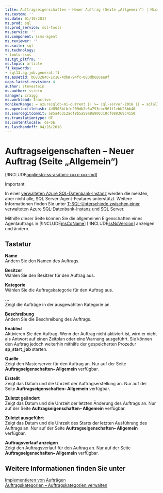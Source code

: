 ```yaml
---
title: Auftragseigenschaften – Neuer Auftrag (Seite „Allgemein“) | Microsoft-Dokumentation
ms.custom: ''
ms.date: 01/19/2017
ms.prod: sql
ms.prod_service: sql-tools
ms.service: ''
ms.component: ssms-agent
ms.reviewer: ''
ms.suite: sql
ms.technology:
- tools-ssms
ms.tgt_pltfrm: ''
ms.topic: article
f1_keywords:
- sql13.ag.job.general.f1
ms.assetid: b6832840-1c18-4db8-94fc-080db880ae9f
caps.latest.revision: 4
author: stevestein
ms.author: sstein
manager: craigg
ms.workload: Inactive
monikerRange: = azuresqldb-mi-current || >= sql-server-2016 || = sqlallproducts-allversions
ms.openlocfilehash: 4d8508bfbfe209db2e6a793ebc961f1ebb23bb40
ms.sourcegitcommit: a85a46312acf8b5a59a8a900310cf088369c4150
ms.translationtype: HT
ms.contentlocale: de-DE
ms.lasthandoff: 04/26/2018
---
```

# <a name="job-properties---new-job-general-page"></a>Auftragseigenschaften – Neuer Auftrag (Seite „Allgemein“)
[!INCLUDE[appliesto-ss-asdbmi-xxxx-xxx-md](../../includes/appliesto-ss-asdbmi-xxxx-xxx-md.md)]

> [!IMPORTANT]  
> In einer [verwalteten Azure SQL-Datenbank-Instanz](https://docs.microsoft.com/azure/sql-database/sql-database-managed-instance) werden die meisten, aber nicht alle, SQL Server-Agent-Features unterstützt. Weitere Informationen finden Sie unter [T-SQL-Unterschiede zwischen einer verwalteten Azure SQL-Datenbank-Instanz und SQL Server](https://docs.microsoft.com/azure/sql-database/sql-database-managed-instance-transact-sql-information#sql-server-agent).

Mithilfe dieser Seite können Sie die allgemeinen Eigenschaften eines Agentauftrags in [!INCLUDE[msCoName](../../includes/msconame_md.md)] [!INCLUDE[ssNoVersion](../../includes/ssnoversion_md.md)] anzeigen und ändern.  
  
## <a name="options"></a>Tastatur  
**Name**  
Ändern Sie den Namen des Auftrags.  
  
**Besitzer**  
Wählen Sie den Besitzer für den Auftrag aus.  
  
**Kategorie**  
Wählen Sie die Auftragskategorie für den Auftrag aus.  
  
**...**  
Zeigt die Aufträge in der ausgewählten Kategorie an.  
  
**Beschreibung**  
Ändern Sie die Beschreibung des Auftrags.  
  
**Enabled**  
Aktivieren Sie den Auftrag. Wenn der Auftrag nicht aktiviert ist, wird er nicht als Antwort auf einen Zeitplan oder eine Warnung ausgeführt. Sie können den Auftrag jedoch weiterhin mithilfe der gespeicherten Prozedur **sp_start_job** starten.  
  
**Quelle**  
Zeigt den Masterserver für den Auftrag an. Nur auf der Seite **Auftragseigenschaften– Allgemein** verfügbar.  
  
**Erstellt**  
Zeigt das Datum und die Uhrzeit der Auftragserstellung an. Nur auf der Seite **Auftragseigenschaften– Allgemein** verfügbar.  
  
**Zuletzt geändert**  
Zeigt das Datum und die Uhrzeit der letzten Änderung des Auftrags an. Nur auf der Seite **Auftragseigenschaften– Allgemein** verfügbar.  
  
**Zuletzt ausgeführt**  
Zeigt das Datum und die Uhrzeit des Starts der letzten Ausführung des Auftrags an. Nur auf der Seite **Auftragseigenschaften– Allgemein** verfügbar.  
  
**Auftragsverlauf anzeigen**  
Zeigt den Auftragsverlauf für den Auftrag an. Nur auf der Seite **Auftragseigenschaften– Allgemein** verfügbar.  
  
## <a name="see-also"></a>Weitere Informationen finden Sie unter  
[Implementieren von Aufträgen](../../ssms/agent/implement-jobs.md)  
[Auftragskategorien – Auftragskategorien verwalten](../../ssms/agent/job-categories-manage-job-categories.md)  
  
